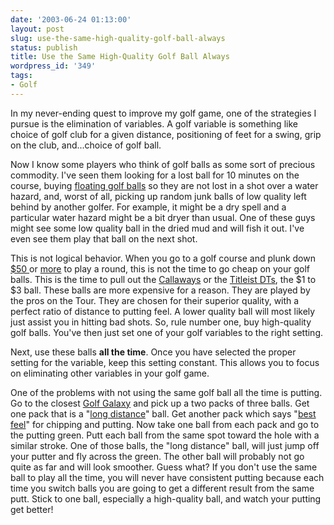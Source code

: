 ```yaml
---
date: '2003-06-24 01:13:00'
layout: post
slug: use-the-same-high-quality-golf-ball-always
status: publish
title: Use the Same High-Quality Golf Ball Always
wordpress_id: '349'
tags:
- Golf
---
```


In my never-ending quest to improve my golf game, one of the strategies I pursue is the elimination of variables. A golf variable is something like choice of golf club for a given distance, positioning of feet for a swing, grip on the club, and...choice of golf ball.  

  

Now I know some players who think of golf balls as some sort of precious commodity. I've seen them looking for a lost ball for 10 minutes on the course, buying [floating golf balls](http://www.annexmark.com/floating-golf-balls.htm) so they are not lost in a shot over a water hazard, and, worst of all, picking up random junk balls of low quality left behind by another golfer. For example, it might be a dry spell and a particular water hazard might be a bit dryer than usual. One of these guys might see some low quality ball in the dried mud and will fish it out. I've even see them play that ball on the next shot.  

  

This is not logical behavior. When you go to a golf course and plunk down [$50 ](http://www.thedengc.com/)or [more](http://www.pebblebeach.com/) to play a round, this is not the time to go cheap on your golf balls. This is the time to pull out the [Callaways](http://www.callawaygolf.com/balls/ontour.asp) or the [Titleist DTs](http://www.titleist.com/balls/details.asp?id=5), the $1 to $3 ball. These balls are more expensive for a reason. They are played by the pros on the Tour. They are chosen for their superior quality, with a perfect ratio of distance to putting feel. A lower quality ball will most likely just assist you in hitting bad shots. So, rule number one, buy high-quality golf balls. You've then just set one of your golf variables to the right setting.  

  

Next, use these balls **all the time**. Once you have selected the proper setting for the variable, keep this setting constant. This allows you to focus on eliminating other variables in your golf game.  

  

One of the problems with not using the same golf ball all the time is putting. Go to the closest [Golf Galaxy](http://www.golfgalaxy.net/index.cfm) and pick up a two packs of three balls. Get one pack that is a "[long distance](http://www.topflite.com/tf/super_long.html)" ball. Get another pack which says "[best feel](http://www.pinnaclegolf.com/pages/ball_pc_softfeel.htm)" for chipping and putting. Now take one ball from each pack and go to the putting green. Putt each ball from the same spot toward the hole with a similar stroke. One of those balls, the "long distance" ball, will just jump off your putter and fly across the green. The other ball will probably not go quite as far and will look smoother. Guess what? If you don't use the same ball to play all the time, you will never have consistent putting because each time you switch balls you are going to get a different result from the same putt. Stick to one ball, especially a high-quality ball, and watch your putting get better!

